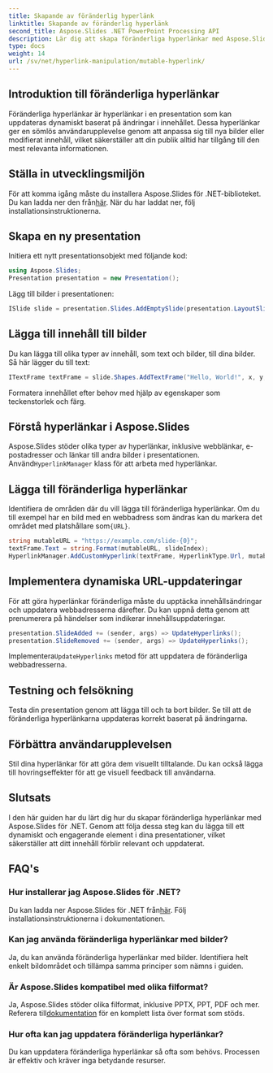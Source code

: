 ```yaml
---
title: Skapande av föränderlig hyperlänk
linktitle: Skapande av föränderlig hyperlänk
second_title: Aspose.Slides .NET PowerPoint Processing API
description: Lär dig att skapa föränderliga hyperlänkar med Aspose.Slides för .NET. Steg-för-steg-guide med källkod för dynamiska presentationer.
type: docs
weight: 14
url: /sv/net/hyperlink-manipulation/mutable-hyperlink/
---
```


## Introduktion till föränderliga hyperlänkar

Föränderliga hyperlänkar är hyperlänkar i en presentation som kan uppdateras dynamiskt baserat på ändringar i innehållet. Dessa hyperlänkar ger en sömlös användarupplevelse genom att anpassa sig till nya bilder eller modifierat innehåll, vilket säkerställer att din publik alltid har tillgång till den mest relevanta informationen.

## Ställa in utvecklingsmiljön

För att komma igång måste du installera Aspose.Slides för .NET-biblioteket. Du kan ladda ner den från[här](https://releases.aspose.com/slides/net/). När du har laddat ner, följ installationsinstruktionerna.

## Skapa en ny presentation

Initiera ett nytt presentationsobjekt med följande kod:

```csharp
using Aspose.Slides;
Presentation presentation = new Presentation();
```

Lägg till bilder i presentationen:

```csharp
ISlide slide = presentation.Slides.AddEmptySlide(presentation.LayoutSlides[0]);
```

## Lägga till innehåll till bilder

Du kan lägga till olika typer av innehåll, som text och bilder, till dina bilder. Så här lägger du till text:

```csharp
ITextFrame textFrame = slide.Shapes.AddTextFrame("Hello, World!", x, y, width, height);
```

Formatera innehållet efter behov med hjälp av egenskaper som teckenstorlek och färg.

## Förstå hyperlänkar i Aspose.Slides

 Aspose.Slides stöder olika typer av hyperlänkar, inklusive webblänkar, e-postadresser och länkar till andra bilder i presentationen. Använd`HyperlinkManager` klass för att arbeta med hyperlänkar.

## Lägga till föränderliga hyperlänkar

 Identifiera de områden där du vill lägga till föränderliga hyperlänkar. Om du till exempel har en bild med en webbadress som ändras kan du markera det området med platshållare som`{URL}`.

```csharp
string mutableURL = "https://example.com/slide-{0}";
textFrame.Text = string.Format(mutableURL, slideIndex);
HyperlinkManager.AddCustomHyperlink(textFrame, HyperlinkType.Url, mutableURL);
```

## Implementera dynamiska URL-uppdateringar

För att göra hyperlänkar föränderliga måste du upptäcka innehållsändringar och uppdatera webbadresserna därefter. Du kan uppnå detta genom att prenumerera på händelser som indikerar innehållsuppdateringar.

```csharp
presentation.SlideAdded += (sender, args) => UpdateHyperlinks();
presentation.SlideRemoved += (sender, args) => UpdateHyperlinks();
```

 Implementera`UpdateHyperlinks` metod för att uppdatera de föränderliga webbadresserna.

## Testning och felsökning

Testa din presentation genom att lägga till och ta bort bilder. Se till att de föränderliga hyperlänkarna uppdateras korrekt baserat på ändringarna.

## Förbättra användarupplevelsen

Stil dina hyperlänkar för att göra dem visuellt tilltalande. Du kan också lägga till hovringseffekter för att ge visuell feedback till användarna.

## Slutsats

I den här guiden har du lärt dig hur du skapar föränderliga hyperlänkar med Aspose.Slides för .NET. Genom att följa dessa steg kan du lägga till ett dynamiskt och engagerande element i dina presentationer, vilket säkerställer att ditt innehåll förblir relevant och uppdaterat.

## FAQ's

### Hur installerar jag Aspose.Slides för .NET?

 Du kan ladda ner Aspose.Slides för .NET från[här](https://releases.aspose.com/slides/net/). Följ installationsinstruktionerna i dokumentationen.

### Kan jag använda föränderliga hyperlänkar med bilder?

Ja, du kan använda föränderliga hyperlänkar med bilder. Identifiera helt enkelt bildområdet och tillämpa samma principer som nämns i guiden.

### Är Aspose.Slides kompatibel med olika filformat?

 Ja, Aspose.Slides stöder olika filformat, inklusive PPTX, PPT, PDF och mer. Referera till[dokumentation](https://reference.aspose.com/slides/net) för en komplett lista över format som stöds.

### Hur ofta kan jag uppdatera föränderliga hyperlänkar?

Du kan uppdatera föränderliga hyperlänkar så ofta som behövs. Processen är effektiv och kräver inga betydande resurser.